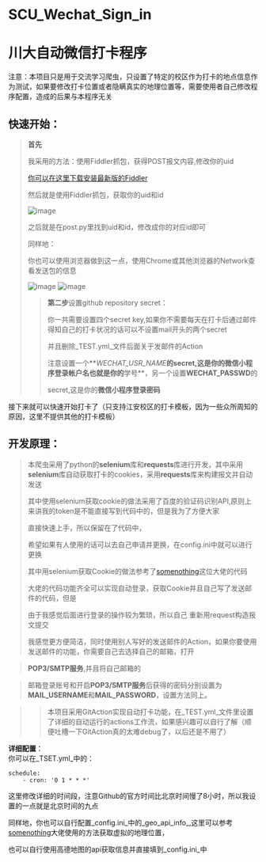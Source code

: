 # SCU_Wechat_Sign_in
川大自动微信打卡程序
=========
注意：本项目只是用于交流学习爬虫，只设置了特定的校区作为打卡的地点信息作为测试，如果要修改打卡位置或者隐瞒真实的地理位置等，需要使用者自己修改程序配置，造成的后果与本程序无关

**快速开始**：  
----
>**首先**
>
>我采用的方法：使用Fiddler抓包，获得POST报文内容,修改你的uid    
>
>[你可以在这里下载安装最新版的Fiddler](https://www.telerik.com/fiddler)  
>
>然后就是使用Fiddler抓包，获取你的uid和id  
>
>![image](https://github.com/moringspeaker/SCU_Wechat_Sign_in/blob/master/image/fiddler_catch.png)
>
>之后就是在post.py里找到uid和id，修改成你的对应id即可  
>
>同样地：  
>
>你也可以使用浏览器做到这一点，使用Chrome或其他浏览器的Network查看发送包的信息  
>
>![image](https://github.com/moringspeaker/SCU_Wechat_Sign_in/blob/master/image/chrome_catch1.png)
>![image](https://github.com/moringspeaker/SCU_Wechat_Sign_in/blob/master/image/chrome_catch2.png)
>>**第二步**设置github repository secret：  
>>
>>你一共需要设置四个secret key,如果你不需要每天在打卡后通过邮件得知自己的打卡状况的话可以不设置mail开头的两个secret  
>>
>>并且删除_TEST.yml_文件后面关于发邮件的Action  
>>
>>注意设置一个**_WECHAT_USR_NAME_**的secret,这是你的微信小程序登录帐户名也就是你的**学号**，另一个设置**WECHAT_PASSWD**的  
>>
>>secret,这是你的**微信小程序登录密码**  

接下来就可以快速开始打卡了（只支持江安校区的打卡模板，因为一些众所周知的原因，这里不提供其他的打卡模板）  

**开发原理**： 
---
>本爬虫采用了python的**selenium**库和**requests**库进行开发，其中采用**selenium**库自动获取打卡的cookies，采用**requests**库来构建报文并自动发送  
>
>其中使用selenium获取cookie的做法采用了百度的验证码识别API,原则上来讲我的token是不能直接写到代码中的，但是我为了方便大家  
>
>直接快速上手，所以保留在了代码中，  
>
>希望如果有人使用的话可以去自己申请并更换，在config.ini中就可以进行更换  
>
>其中用selenium获取Cookie的做法参考了[somenothing](https://github.com/somenothing/SCU-ncov_checkpoint)这位大佬的代码  
>
>大佬的代码功能齐全可以实现自动登录，获取Cookie并且自己写了发送邮件的代码，但是  
>
>由于我感觉后面进行登录的操作较为繁琐，所以自己  重新用request构造报文提交  
>
>我感觉更方便简洁，同时使用别人写好的发送邮件的Action，如果你要使用发送邮件的功能，你需要自己去选择自己的邮箱，打开  

>**POP3/SMTP服务**,并且将自己邮箱的  

>邮箱登录账号和开启**POP3/SMTP服务**后获得的密码分别设置为**MAIL_USERNAME**和**MAIL_PASSWORD**，设置方法同上。

>>本项目采用GitAction实现自动打卡功能，在_TEST.yml_文件里设置了详细的自动运行的actions工作流，如果感兴趣可以自行了解（顺便吐槽一下GitAction真的太难debug了，以后还是不用了）  
>>

**详细配置**：  
你可以在_TSET.yml_中的：  

    schedule:
        - cron: '0 1 * * *'
  
这里修改详细的时间段，注意Github的官方时间比北京时间慢了8小时，所以我设置的一点就是北京时间的九点  

同样地，你也可以自行配置_config.ini_中的_geo_api_info_,这里可以参考[somenothing](https://github.com/somenothing/SCU-ncov_checkpoint)大佬使用的方法获取虚拟的地理位置，  

也可以自行使用高德地图的api获取信息并直接填到_config.ini_中
